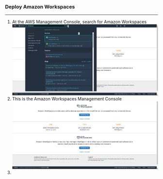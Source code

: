 ### Deploy Amazon Workspaces
---
1. At the AWS Management Console, search for Amazon Workspaces
![Deploy Amazon Workspace](../images/deploy-amazon-workspace-1.jpg)  
2. This is the Amazon Workspaces Management Console
![Deploy Amazon Workspace](../images/deploy-amazon-workspace-2.jpg)  
3.  